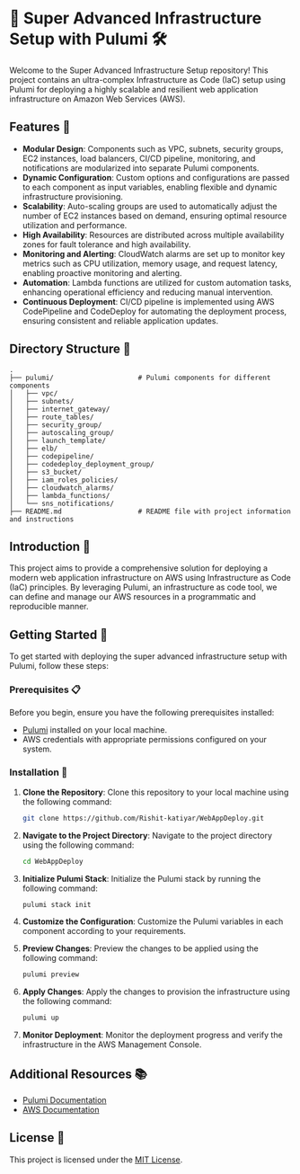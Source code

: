 # 🚀 Super Advanced Infrastructure Setup with Pulumi 🛠️

Welcome to the Super Advanced Infrastructure Setup repository! This project contains an ultra-complex Infrastructure as Code (IaC) setup using Pulumi for deploying a highly scalable and resilient web application infrastructure on Amazon Web Services (AWS). 

## Features 🌟

- **Modular Design**: Components such as VPC, subnets, security groups, EC2 instances, load balancers, CI/CD pipeline, monitoring, and notifications are modularized into separate Pulumi components.
- **Dynamic Configuration**: Custom options and configurations are passed to each component as input variables, enabling flexible and dynamic infrastructure provisioning.
- **Scalability**: Auto-scaling groups are used to automatically adjust the number of EC2 instances based on demand, ensuring optimal resource utilization and performance.
- **High Availability**: Resources are distributed across multiple availability zones for fault tolerance and high availability.
- **Monitoring and Alerting**: CloudWatch alarms are set up to monitor key metrics such as CPU utilization, memory usage, and request latency, enabling proactive monitoring and alerting.
- **Automation**: Lambda functions are utilized for custom automation tasks, enhancing operational efficiency and reducing manual intervention.
- **Continuous Deployment**: CI/CD pipeline is implemented using AWS CodePipeline and CodeDeploy for automating the deployment process, ensuring consistent and reliable application updates.

## Directory Structure 📂

```
.
├── pulumi/                     # Pulumi components for different components
│   ├── vpc/
│   ├── subnets/
│   ├── internet_gateway/
│   ├── route_tables/
│   ├── security_group/
│   ├── autoscaling_group/
│   ├── launch_template/
│   ├── elb/
│   ├── codepipeline/
│   ├── codedeploy_deployment_group/
│   ├── s3_bucket/
│   ├── iam_roles_policies/
│   ├── cloudwatch_alarms/
│   ├── lambda_functions/
│   └── sns_notifications/
├── README.md                   # README file with project information and instructions
```

## Introduction 📜

This project aims to provide a comprehensive solution for deploying a modern web application infrastructure on AWS using Infrastructure as Code (IaC) principles. By leveraging Pulumi, an infrastructure as code tool, we can define and manage our AWS resources in a programmatic and reproducible manner.

## Getting Started 🚦

To get started with deploying the super advanced infrastructure setup with Pulumi, follow these steps:

### Prerequisites 📋

Before you begin, ensure you have the following prerequisites installed:

- [Pulumi](https://www.pulumi.com/docs/get-started/install/) installed on your local machine.
- AWS credentials with appropriate permissions configured on your system.

### Installation 🔧

1. **Clone the Repository**: 
   Clone this repository to your local machine using the following command:

   ```bash
   git clone https://github.com/Rishit-katiyar/WebAppDeploy.git
   ```

2. **Navigate to the Project Directory**:
   Navigate to the project directory using the following command:

   ```bash
   cd WebAppDeploy
   ```

3. **Initialize Pulumi Stack**:
   Initialize the Pulumi stack by running the following command:

   ```bash
   pulumi stack init
   ```

4. **Customize the Configuration**:
   Customize the Pulumi variables in each component according to your requirements.

5. **Preview Changes**:
   Preview the changes to be applied using the following command:

   ```bash
   pulumi preview
   ```

6. **Apply Changes**:
   Apply the changes to provision the infrastructure using the following command:

   ```bash
   pulumi up
   ```

7. **Monitor Deployment**:
   Monitor the deployment progress and verify the infrastructure in the AWS Management Console.

## Additional Resources 📚

- [Pulumi Documentation](https://www.pulumi.com/docs/)
- [AWS Documentation](https://docs.aws.amazon.com/)

## License 📝

This project is licensed under the [MIT License](LICENSE).
